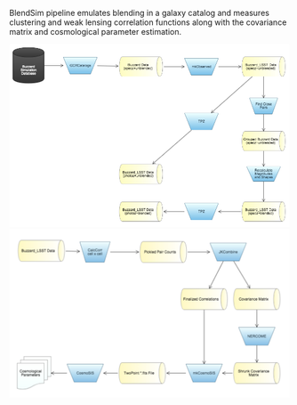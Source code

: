 BlendSim pipeline emulates blending in a galaxy catalog and measures clustering and weak lensing correlation functions along with the covariance matrix and cosmological parameter estimation.

![Phase 1](flowcharts/bsim1.png)
![Phase 2](flowcharts/bsim2.png)

